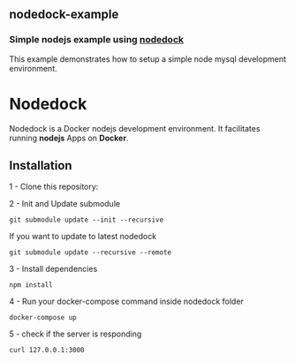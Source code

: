 ## nodedock-example
### Simple nodejs example using [nodedock](https://github.com/siyangbi/nodedock)

This example demonstrates how to setup a simple node mysql development environment. 

# Nodedock
Nodedock is a Docker nodejs development environment. It facilitates running **nodejs** Apps on **Docker**. 


## Installation


1 - Clone this repository:

2 - Init and Update submodule
```
git submodule update --init --recursive
```
If you want to update to latest nodedock
```
git submodule update --recursive --remote
```

3 - Install dependencies

```
npm install
```

4 - Run your docker-compose command inside nodedock folder

```
docker-compose up 
```

5 - check if the server is responding

```
curl 127.0.0.1:3000
```
